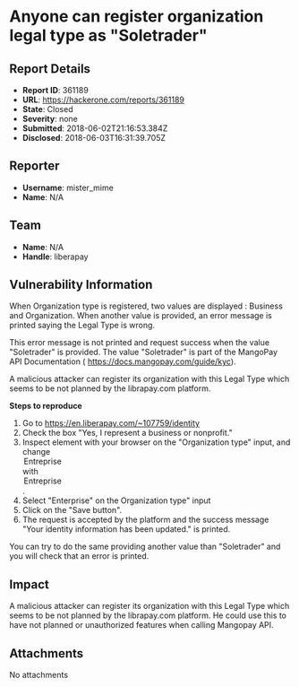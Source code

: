 # Anyone can register organization legal type as "Soletrader"

## Report Details
- **Report ID**: 361189
- **URL**: https://hackerone.com/reports/361189
- **State**: Closed
- **Severity**: none
- **Submitted**: 2018-06-02T21:16:53.384Z
- **Disclosed**: 2018-06-03T16:31:39.705Z

## Reporter
- **Username**: mister_mime
- **Name**: N/A

## Team
- **Name**: N/A
- **Handle**: liberapay

## Vulnerability Information
When Organization type is registered, two values are displayed : Business and Organization. 
When another value is provided, an error message is printed saying the Legal Type is wrong. 

This error message is not printed and request success when the value "Soletrader"  is provided.
The value "Soletrader" is part of the MangoPay API Documentation ( <https://docs.mangopay.com/guide/kyc>).

A malicious attacker can register its organization with this Legal Type which seems to be not planned by the librapay.com platform.

**Steps to reproduce**
1. Go to <https://en.liberapay.com/~107759/identity>
2. Check the box "Yes, I represent a business or nonprofit."
3. Inspect element with your browser on the "Organization type" input, and change <option value="BUSINESS">Entreprise</option> with <option value="Soletrader">Entreprise</option>.
4. Select "Enterprise" on the Organization type" input
5. Click on the "Save button".
6. The request is accepted by the platform and the success message "Your identity information has been updated." is printed.

You can try to do the same providing another value than "Soletrader" and you will check that an error is printed.

## Impact

A malicious attacker can register its organization with this Legal Type which seems to be not planned by the librapay.com platform. He could use this to have not planned  or unauthorized features when calling Mangopay API.

## Attachments
No attachments
